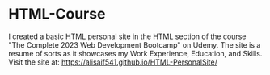# HTML-Course
I created a basic HTML personal site in the HTML section of the course "The Complete 2023 Web Development Bootcamp" on Udemy.
The site is a resume of sorts as it showcases my Work Experience, Education, and Skills.
<br> Visit the site at: https://alisaif541.github.io/HTML-PersonalSite/
